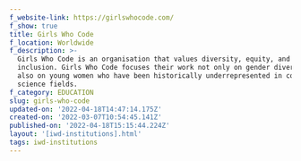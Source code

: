 ```yaml
---
f_website-link: https://girlswhocode.com/
f_show: true
title: Girls Who Code
f_location: Worldwide
f_description: >-
  Girls Who Code is an organisation that values diversity, equity, and
  inclusion. Girls Who Code focuses their work not only on gender diversity but
  also on young women who have been historically underrepresented in computer
  science fields.
f_category: EDUCATION
slug: girls-who-code
updated-on: '2022-04-18T14:47:14.175Z'
created-on: '2022-03-07T10:54:45.141Z'
published-on: '2022-04-18T15:15:44.224Z'
layout: '[iwd-institutions].html'
tags: iwd-institutions
---
```



